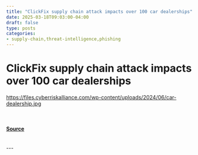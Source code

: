 ```yaml
---
title: "ClickFix supply chain attack impacts over 100 car dealerships"
date: 2025-03-18T09:03:00-04:00
draft: false
type: posts
categories: 
- supply-chain,threat-intelligence,phishing
---
```

# ClickFix supply chain attack impacts over 100 car dealerships
https://files.cyberriskalliance.com/wp-content/uploads/2024/06/car-dealership.jpg
<br/>

<br/>


#### [Source](https://www.scworld.com/brief/clickfix-supply-chain-attack-impacts-over-100-car-dealerships)

<br/>
---
